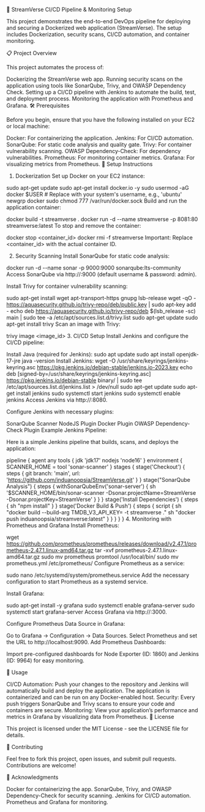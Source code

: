 🚀 StreamVerse CI/CD Pipeline & Monitoring Setup

This project demonstrates the end-to-end DevOps pipeline for deploying and securing a Dockerized web application (StreamVerse). The setup includes Dockerization, security scans, CI/CD automation, and container monitoring.

📋 Project Overview

This project automates the process of:

Dockerizing the StreamVerse web app.
Running security scans on the application using tools like SonarQube, Trivy, and OWASP Dependency Check.
Setting up a CI/CD pipeline with Jenkins to automate the build, test, and deployment process.
Monitoring the application with Prometheus and Grafana.
🛠️ Prerequisites

Before you begin, ensure that you have the following installed on your EC2 or local machine:

Docker: For containerizing the application.
Jenkins: For CI/CD automation.
SonarQube: For static code analysis and quality gate.
Trivy: For container vulnerability scanning.
OWASP Dependency-Check: For dependency vulnerabilities.
Prometheus: For monitoring container metrics.
Grafana: For visualizing metrics from Prometheus.
🚀 Setup Instructions

1. Dockerization
Set up Docker on your EC2 instance:

sudo apt-get update
sudo apt-get install docker.io -y
sudo usermod -aG docker $USER  # Replace with your system's username, e.g., 'ubuntu'
newgrp docker
sudo chmod 777 /var/run/docker.sock
Build and run the application container:

docker build -t streamverse .
docker run -d --name streamverse -p 8081:80 streamverse:latest
To stop and remove the container:

docker stop <container_id>
docker rmi -f streamverse
Important: Replace <container_id> with the actual container ID.

2. Security Scanning
Install SonarQube for static code analysis:

docker run -d --name sonar -p 9000:9000 sonarqube:lts-community
Access SonarQube via http://<your-ip>:9000 (default username & password: admin).

Install Trivy for container vulnerability scanning:

sudo apt-get install wget apt-transport-https gnupg lsb-release
wget -qO - https://aquasecurity.github.io/trivy-repo/deb/public.key | sudo apt-key add -
echo deb https://aquasecurity.github.io/trivy-repo/deb $(lsb_release -sc) main | sudo tee -a /etc/apt/sources.list.d/trivy.list
sudo apt-get update
sudo apt-get install trivy
Scan an image with Trivy:

trivy image <image_id>
3. CI/CD Setup
Install Jenkins and configure the CI/CD pipeline:

Install Java (required for Jenkins):
sudo apt update
sudo apt install openjdk-17-jre
java -version
Install Jenkins:
wget -O /usr/share/keyrings/jenkins-keyring.asc https://pkg.jenkins.io/debian-stable/jenkins.io-2023.key
echo deb [signed-by=/usr/share/keyrings/jenkins-keyring.asc] https://pkg.jenkins.io/debian-stable binary/ | sudo tee /etc/apt/sources.list.d/jenkins.list > /dev/null
sudo apt-get update
sudo apt-get install jenkins
sudo systemctl start jenkins
sudo systemctl enable jenkins
Access Jenkins via http://<your-ip>:8080.

Configure Jenkins with necessary plugins:

SonarQube Scanner
NodeJS Plugin
Docker Plugin
OWASP Dependency-Check Plugin
Example Jenkins Pipeline:

Here is a simple Jenkins pipeline that builds, scans, and deploys the application:

pipeline {
    agent any
    tools {
        jdk 'jdk17'
        nodejs 'node16'
    }
    environment {
        SCANNER_HOME = tool 'sonar-scanner'
    }
    stages {
        stage('Checkout') {
            steps {
                git branch: 'main', url: 'https://github.com/induanoopsia/StreamVerse.git'
            }
        }
        stage("SonarQube Analysis") {
            steps {
                withSonarQubeEnv('sonar-server') {
                    sh '$SCANNER_HOME/bin/sonar-scanner -Dsonar.projectName=StreamVerse -Dsonar.projectKey=StreamVerse'
                }
            }
        }
        stage('Install Dependencies') {
            steps {
                sh "npm install"
            }
        }
        stage('Docker Build & Push') {
            steps {
                script {
                    sh "docker build --build-arg TMDB_V3_API_KEY=<your-api-key> -t streamverse ."
                    sh "docker push induanoopsia/streamverse:latest"
                }
            }
        }
    }
}
4. Monitoring with Prometheus and Grafana
Install Prometheus:

wget https://github.com/prometheus/prometheus/releases/download/v2.47.1/prometheus-2.47.1.linux-amd64.tar.gz
tar -xvf prometheus-2.47.1.linux-amd64.tar.gz
sudo mv prometheus promtool /usr/local/bin/
sudo mv prometheus.yml /etc/prometheus/
Configure Prometheus as a service:

sudo nano /etc/systemd/system/prometheus.service
Add the necessary configuration to start Prometheus as a systemd service.

Install Grafana:

sudo apt-get install -y grafana
sudo systemctl enable grafana-server
sudo systemctl start grafana-server
Access Grafana via http://<your-ip>:3000.

Configure Prometheus Data Source in Grafana:

Go to Grafana → Configuration → Data Sources.
Select Prometheus and set the URL to http://localhost:9090.
Add Prometheus Dashboards:

Import pre-configured dashboards for Node Exporter (ID: 1860) and Jenkins (ID: 9964) for easy monitoring.

📢 Usage

CI/CD Automation:
Push your changes to the repository and Jenkins will automatically build and deploy the application.
The application is containerized and can be run on any Docker-enabled host.
Security:
Every push triggers SonarQube and Trivy scans to ensure your code and containers are secure.
Monitoring:
View your application’s performance and metrics in Grafana by visualizing data from Prometheus.
📄 License

This project is licensed under the MIT License - see the LICENSE file for details.

📝 Contributing

Feel free to fork this project, open issues, and submit pull requests. Contributions are welcome!

🙏 Acknowledgments

Docker for containerizing the app.
SonarQube, Trivy, and OWASP Dependency-Check for security scanning.
Jenkins for CI/CD automation.
Prometheus and Grafana for monitoring.

